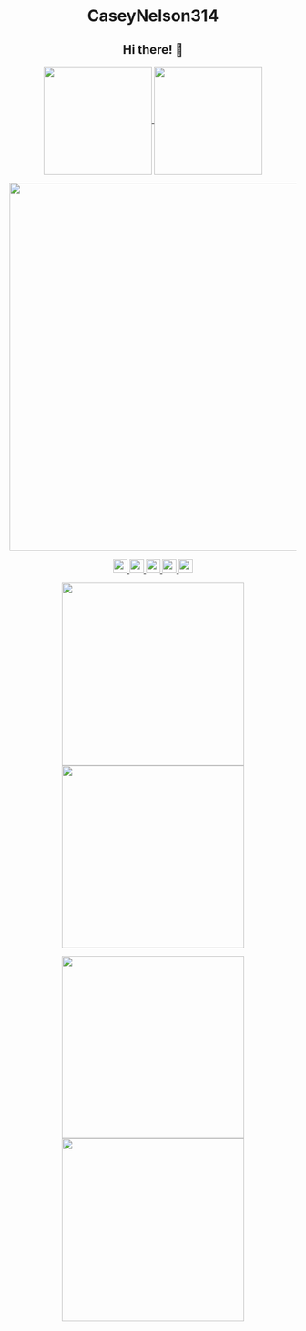 <h1 align="center">CaseyNelson314</h1>
<h2 align="center">Hi there! 👋</h2>


<p align = "center"> <!--language-->
  <a href="https://github.com/CaseyNelson314">
   <img align="center" height="190" src="https://github-readme-stats.vercel.app/api?username=CaseyNelson314&bg_color=100,afeeee,87cefa&title_color=191970&text_color=000">
  </a>
  <a href="https://github.com/CaseyNelson314">
   <img align="center" height="190" src="https://cheesits456-readme-stats.vercel.app/api/top-langs?username=CaseyNelson314&layout=compact&card_width=275&bg_color=100,afeeee,87cefa&title_color=191970&card_width=400&text_color=000000">
  </a>
</p>


<p align = "center"> <!--trophy-->
  <a href="https://github.com/CaseyNelson314">
   <img align="center" width ="645" src="https://github-profile-trophy.vercel.app/?username=CaseyNelson314&theme=monokai&no-frame=true">
  </a>
</p>


<p align="center"> <!--SnsData-->
  <a href="https://github.com/CaseyNelson314">
    <img height="25" src="https://img.shields.io/badge/-Windows-0078D6.svg?logo=windows&style=flat">
  </a>
  <a href="https://github.com/CaseyNelson314">
    <img height="25" src="https://img.shields.io/badge/-Visual%20Studio%20Code-007ACC.svg?logo=visual-studio-code&style=flat">
  </a>
  <a href="http://twitter.com/Casey_NeIson">
    <img height="25" src="https://img.shields.io/twitter/follow/Casey_NeIson?label=Twitter&logo=twitter&style=flat&color=blue">
  </a>
  <a href="https://github.com/CaseyNelson314">
    <img height="25" src="https://img.shields.io/github/followers/CaseyNelson314?label=follow&logo=github&style=flat&color=blue">
  </a>
  <a href="https://github.com/CaseyNelson314">
    <img height="25" src="https://komarev.com/ghpvc/?username=CaseyNelson314&color=blue">
  </a>
</p>
 
 
<p align = "center"> <!--Repositories-->
  <a href="https://github.com/CaseyNelson314/Arduino">
    <img align="center" width ="320" src="https://github-readme-stats.vercel.app/api/pin/?username=CaseyNelson314&bg_color=50,dda0dd,87cefa&title_color=191970&text_color=000&repo=Arduino">
  </a>
 
  <a href="https://github.com/CaseyNelson314/MoterDrive">
    <img align="center" width ="320" src="https://github-readme-stats.vercel.app/api/pin/?username=CaseyNelson314&bg_color=50,dda0dd,87cefa&title_color=191970&text_color=000&repo=MoterDrive" />
  </a>
</p>

<p align = "center"> <!--Repositories-->
  <a href="https://github.com/CaseyNelson314/Variable-control">
    <img align="center" width ="320" src="https://github-readme-stats.vercel.app/api/pin/?username=CaseyNelson314&bg_color=50,dda0dd,87cefa&title_color=191970&text_color=000&repo=Variable-control" />
  </a>
 
  <a href="https://github.com/CaseyNelson314/Encoder">
    <img align="center" width ="320" src="https://github-readme-stats.vercel.app/api/pin/?username=CaseyNelson314&bg_color=50,dda0dd,87cefa&title_color=191970&text_color=000&repo=Encoder" />
  </a>
</p>
